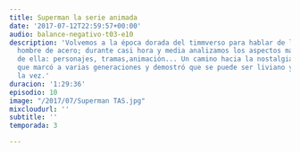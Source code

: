 ```yaml
---
title: Superman la serie animada
date: '2017-07-12T22:59:57+00:00'
audio: balance-negativo-t03-e10
description: 'Volvemos a la época dorada del timmverso para hablar de la serie del
  hombre de acero; durante casi hora y media analizamos los aspectos más importantes
  de ella: personajes, tramas,animación... Un camino hacia la nostalgia de una serie
  que marcó a varias generaciones y demostró que se puede ser liviano y profundo a
  la vez.'
duracion: '1:29:36'
episodio: 10
image: "/2017/07/Superman TAS.jpg"
mixcloudurl: ''
subtitle: ''
temporada: 3

---
```

